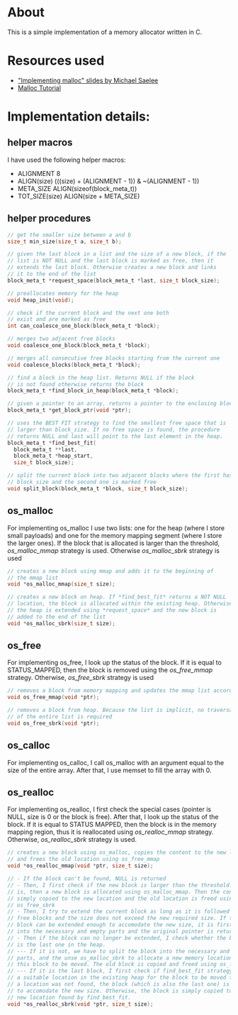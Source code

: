 # About

This is a simple implementation of a memory allocator written in C. 

# Resources used

- ["Implementing malloc" slides by Michael Saelee](https://moss.cs.iit.edu/cs351/slides/slides-malloc.pdf)
- [Malloc Tutorial](https://danluu.com/malloc-tutorial/)

# Implementation details:

## helper macros

I have used the following helper macros:

- ALIGNMENT 8
- ALIGN(size) (((size) + (ALIGNMENT - 1)) & ~(ALIGNMENT - 1))
- META_SIZE ALIGN(sizeof(block_meta_t))
- TOT_SIZE(size) ALIGN(size + META_SIZE)

## helper procedures

```C
// get the smaller size between a and b
size_t min_size(size_t a, size_t b);

// given the last block in a list and the size of a new block, if the
// list is NOT NULL and the last block is marked as free, then it
// extends the last block. Otherwise creates a new block and links
// it to the end of the list
block_meta_t *request_space(block_meta_t *last, size_t block_size);

// preallocates memory for the heap
void heap_init(void);

// check if the current block and the next one both 
// exist and are marked as free
int can_coalesce_one_block(block_meta_t *block);

// merges two adjacent free blocks
void coalesce_one_block(block_meta_t *block);

// merges all consecutive free blocks starting from the current one
void coalesce_blocks(block_meta_t *block);

// find a block in the heap list. Returns NULL if the block 
// is not found otherwise returns the block
block_meta_t *find_block_in_heap(block_meta_t *block);

// given a pointer to an array, returns a pointer to the enclosing block
block_meta_t *get_block_ptr(void *ptr);

// uses the BEST FIT strategy to find the smallest free space that is 
// larger than block_size. If no free space is found, the procedure
// returns NULL and last will point to the last element in the heap.
block_meta_t *find_best_fit(
  block_meta_t **last, 
  block_meta_t *heap_start,
  size_t block_size); 

// split the current block into two adjacent blocks where the first has size
// block_size and the second one is marked free
void split_block(block_meta_t *block, size_t block_size);
```

## os_malloc

For implementing os_malloc I use two lists: one for the heap (where I store small payloads) and one for the memory mapping segment (where I store the larger ones). If the block that is allocated is larger than the threshold, *os_malloc_mmap* strategy is used. Otherwise *os_malloc_sbrk* strategy is used

```C
// creates a new block using mmap and adds it to the beginning of 
// the mmap list
void *os_malloc_mmap(size_t size);

// creates a new block on heap. If *find_best_fit* returns a NOT NULL 
// location, the block is allocated within the existing heap. Otherwise
// the heap is extended using *request_space* and the new block is 
// added to the end of the list
void *os_malloc_sbrk(size_t size);
```

## os_free

For implementing os_free, I look up the status of the block. If it is equal to STATUS_MAPPED, then the block is removed using the *os_free_mmap* strategy. Otherwise, *os_free_sbrk* strategy is used

```C
// removes a block from memory mapping and updates the mmap list accordingly
void os_free_mmap(void *ptr);

// removes a block from heap. Because the list is implicit, no traversal
// of the entire list is required
void os_free_sbrk(void *ptr);
```

## os_calloc

For implementing os_calloc, I call os_malloc with an argument equal to the size of the entire array. After that, I use memset to fill the array with 0.

## os_realloc

For implementing os_realloc, I first check the special cases (pointer is NULL, size is 0 or the block is free). After that, I look up the status of the block. If it is equal to STATUS MAPPED, then the block is in the memory mapping region, thus it is reallocated using *os_realloc_mmap* strategy. Otherwise, *os_realloc_sbrk* strategy is used.

```C
// creates a new block using os_malloc, copies the content to the new location
// and frees the old location using os_free_mmap
void *os_realloc_mmap(void *ptr, size_t size);

// - If the block can't be found, NULL is returned
// - Then, I first check if the new block is larger than the threshold. If it
// is, then a new block is allocated using os_malloc_mmap. Then the content is
// simply copied to the new location and the old location is freed using 
// os_free_sbrk
// - Then, I try to extend the current block as long as it is followed by
// free blocks and the size does not exceed the new required size. If the 
// block can be extended enough to accomodate the new size, it is first split
// into the necessary and empty parts and the original pointer is returned
// - Then if the block can no longer be extended, I check whether the block
// is the last one in the heap. 
// --- If it is not, we have to split the block into the necessary and free
// parts, and the unse os_malloc_sbrk to allocate a new memory location for
// this block to be moved. The old block is copied and freed using os_free_sbrk
// --- If it is the last block, I first check if find_best_fit strategy finds
// a suitable location in the existing heap for the block to be moved to. If
// a location was not found, the block (which is also the last one) is extended
// to accomodate the new size. Otherwise, the block is simply copied to the
// new location found by find_best_fit.
void *os_realloc_sbrk(void *ptr, size_t size);
```

